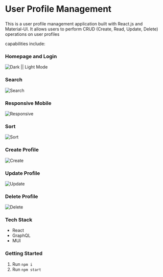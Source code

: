 # User Profile Management

###

This is a user profile management application built with React.js and Material-UI. It allows users to perform CRUD (Create, Read, Update, Delete) operations on user profiles

capabilities include:

### Homepage and Login

![Dark || Light Mode](/docs/dark%3Aligh.gif)

### Search

![Search](/docs/search.gif)

### Responsive Mobile

![Responsive](/docs/mobile-responsive.gif)

### Sort

![Sort](/docs/sort.gif)

### Create Profile

![Create](/docs/create-profile.gif)

### Update Profile

![Update](/docs/update.gif)

### Delete Profile

![Delete](/docs/delete.gif)

### Tech Stack

- React
- GraphQL
- MUI

### Getting Started

1. Run `npm i`
2. Run `npm start`
